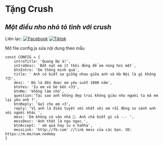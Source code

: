 # Tặng Crush
## _Một điều nho nhỏ tỏ tình với crush_

Liên lạc: 
[![Facebook](https://i.imgur.com/GRqy96ts.jpg)](https://www.facebook.com/nam.nodemy)
[![Tiktok](https://i.imgur.com/Nbfl1E7t.jpg)](https://www.tiktok.com/@manindev)

Mở file config.js sửa nội dung theo mẫu
```
const CONFIG = {
    introTitle: 'Quang Dự à!',
    introDesc: `Bắt nạt em ít thôi đừng để em nóng hơi mệt`,
    btnIntro: 'Em thông minh quá',
    title: ' Anh có biết sự giống nhau giữa anh và Hà Nội là gì không ?😙',
    desc: ' Đó là đều được em yêu suốt 1000 năm',
    btnYes: 'Iu em vô bờ bến <33',
    btnNo: 'không làm chó',
    question:'Tại sao anh không đẹp trai không giàu như người ta mà em lại yêu anh ?',
    btnReply: 'Gửi cho em <3',
    reply: 'Vì anh là điều tuyệt vời nhất với em rồi đừng so sánh anh với người khác ',
    mess: 'Em không có văn nhá 🥰. Anh chả biết gì cả -.- ',
    messDesc: 'Anh thật là ngu ngoc.',
    btnAccept: ' em quá hay iu e hahha',
    messLink: 'http://fb.com' //link mess của các bạn. VD: https://m.me/nam.nodemy
}
```


